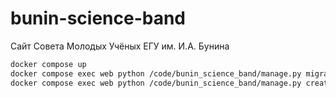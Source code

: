 # bunin-science-band
Сайт Совета Молодых Учёных ЕГУ им. И.А. Бунина

```bash
docker compose up
docker compose exec web python /code/bunin_science_band/manage.py migrate
docker compose exec web python /code/bunin_science_band/manage.py createsuperuser
```
